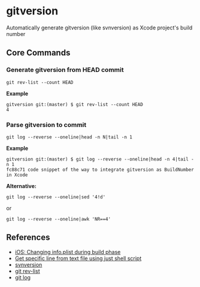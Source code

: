 # gitversion
Automatically generate gitversion (like svnversion) as Xcode project's build number

## Core Commands

### Generate gitversion from HEAD commit

```
git rev-list --count HEAD
```

__Example__

```
gitversion git:(master) $ git rev-list --count HEAD
4
```

### Parse gitversion to commit

```
git log --reverse --oneline|head -n N|tail -n 1
```

__Example__

```
gitversion git:(master) $ git log --reverse --oneline|head -n 4|tail -n 1
fc88c71 code snippet of the way to integrate gitversion as BuildNumber in Xcode
```

__Alternative:__

```
git log --reverse --oneline|sed '4!d'
```

or

```
git log --reverse --oneline|awk 'NR==4'
```

## References

- [iOS: Changing info.plist during build phase](https://stackoverflow.com/questions/6912743/ios-changing-info-plist-during-build-phase/26354117#26354117)
- [Get specific line from text file using just shell script](https://stackoverflow.com/questions/19327556/get-specific-line-from-text-file-using-just-shell-script/19327690#19327690)
- [svnversion](http://svnbook.red-bean.com/en/1.7/svn.ref.svnversion.re.html)
- [git rev-list](https://git-scm.com/docs/git-rev-list)
- [git log](https://git-scm.com/docs/git-log)

